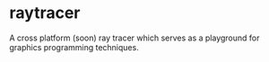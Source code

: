 # raytracer
A cross platform (soon) ray tracer which serves as a playground for graphics programming techniques.
